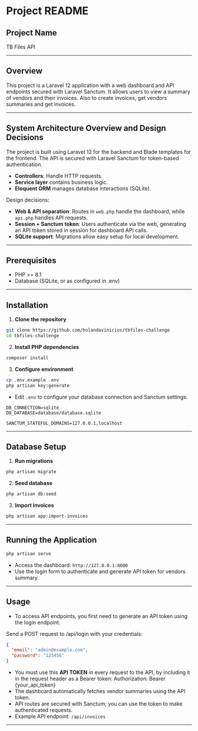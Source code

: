 # Project README

## Project Name

TB Files API

---

## Overview

This project is a Laravel 12 application with a web dashboard and API endpoints secured with Laravel Sanctum. It allows users to view a summary of vendors and their invoices. Also to create invoices, get vendors summaries and get invoices. 

---

## System Architecture Overview and Design Decisions

The project is built using Laravel 12 for the backend and Blade templates for the frontend. The API is secured with Laravel Sanctum for token-based authentication.

 - **Controllers**: Handle HTTP requests.
- **Service layer** contains business logic.  
- **Eloquent ORM** manages database interactions (SQLite).

Design decisions:
- **Web & API separation**: Routes in `web.php` handle the dashboard, while `api.php` handles API requests.
- **Session + Sanctum token**: Users authenticate via the web, generating an API token stored in session for dashboard API calls.
- **SQLite support**: Migrations allow easy setup for local development.


---

## Prerequisites

* PHP >= 8.1
* Database (SQLite, or as configured in .env)

---

## Installation

1. **Clone the repository**

```bash
git clone https://github.com/holandavinicius/tbfiles-challenge
cd tbfiles-challenge
```

2. **Install PHP dependencies**

```bash
composer install
```

3. **Configure environment**

```bash
cp .env.example .env
php artisan key:generate
```

* Edit `.env` to configure your database connection and Sanctum settings:

```
DB_CONNECTION=sqlite
DB_DATABASE=database/database.sqlite

SANCTUM_STATEFUL_DOMAINS=127.0.0.1,localhost
```

---

## Database Setup

1. **Run migrations**

```bash
php artisan migrate
```

2. **Seed database**

```bash
php artisan db:seed
```

3. **Import invoices**

```bash
php artisan app:import-invoices
```

---

## Running the Application

```bash
php artisan serve
```

* Access the dashboard: `http://127.0.0.1:8000`
* Use the login form to authenticate and generate API token for vendors summary.

---

## Usage

* To access API endpoints, you first need to generate an API token using the login endpoint.

Send a POST request to /api/login with your credentials:


 ```json 
 { 
   "email": "admin@example.com", 
   "password": "123456" 
 } 
 ```

* You must use this **API TOKEN** in every request to the API, by including it in the request header as a Bearer token: Authorization: Bearer {your_api_token}
* The dashboard automatically fetches vendor summaries using the API token.
* API routes are secured with Sanctum; you can use the token to make authenticated requests.
* Example API endpoint: `/api/invoices`

---



